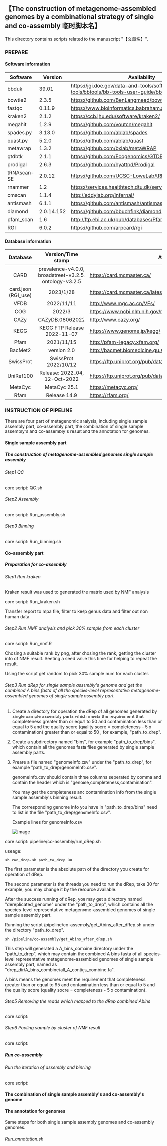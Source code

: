 ## 【The construction of metagenome-assembled genomes by a combinational strategy of single and co-assembly 临时脚本名】


This directory contains scripts related to the manuscript "【文章名】".

### PREPARE

#### Software information

| Software    | Version       | Availability                                                                               |
|-------------|---------------|--------------------------------------------------------------------------------------------|
| bbduk       | 39.01         | https://jgi.doe.gov/data-and-tools/software-tools/bbtools/bb-tools-user-guide/bbmap-guide/ |
| bowtie2     | 2.3.5         | https://github.com/BenLangmead/bowtie2                                                     |
| fastqc      | 0.11.9        | https://www.bioinformatics.babraham.ac.uk/projects/fastqc/                                 |
| kraken2     | 2.1.2         | https://ccb.jhu.edu/software/kraken2/                                                      |
| megahit     | 1.2.9         | https://github.com/voutcn/megahit                                                          |
| spades.py   | 3.13.0        | https://github.com/ablab/spades                                                            |
| quast.py    | 5.2.0         | https://github.com/ablab/quast                                                             |
| metawrap    | 1.3.2         | https://github.com/bxlab/metaWRAP                                                          |
| gtdbtk      | 2.1.1         | https://github.com/Ecogenomics/GTDBTk                                                      |
| prodigal    | 2.6.3         | https://github.com/hyattpd/Prodigal                                                        |
| tRNAscan-SE | 2.0.12        | https://github.com/UCSC-LoweLab/tRNAscan-SE                                                |
| rnammer     | 1.2           | https://services.healthtech.dtu.dk/services/RNAmmer-1.2/                                   |
| cmscan      | 1.1.4         | http://eddylab.org/infernal/                                                               |
| antismash   | 6.1.1         | https://github.com/antismash/antismash                                                     |
| diamond     | 2.0.14.152    | https://github.com/bbuchfink/diamond                                                       |
| pfam_scan   | 1.6           | http://ftp.ebi.ac.uk/pub/databases/Pfam/Tools/                                             |
| RGI         | 6.0.2         | https://github.com/arpcard/rgi                                                             |

#### Database information

|        Database       |                    Version/Time stamp                    | Availability/Database website                                                         |
|:---------------------:|:--------------------------------------------------------:|---------------------------------------------------------------------------------------|
|          CARD         | prevalence-v4.0.0,   broadstreet-v3.2.5, ontology-v3.2.5 |                               https://card.mcmaster.ca/                               |
| card.json   (RGI_use) | 2023/1/28                                                |                          https://card.mcmaster.ca/latest/data                         |
|          VFDB         | 2022/11/11                                               |                               http://www.mgc.ac.cn/VFs/                               |
|          COG          |  2022/3                                                  |                       https://www.ncbi.nlm.nih.gov/research/cog/                      |
|          CAZy         | CAZyDB.08062022                                          |                                  http://www.cazy.org/                                 |
|          KEGG         | KEGG FTP   Release 2022-11-07                            |                              https://www.genome.jp/kegg/                              |
|          Pfam         | 2021/11/15                                               |                              http://pfam-legacy.xfam.org/                             |
|        BacMet2        | version 2.0                                              | http://bacmet.biomedicine.gu.se/download_temporary.html                               |
|       SwissProt       | SwissProt   2022/10/12                                   | https://ftp.uniprot.org/pub/databases/uniprot/current_release/knowledgebase/complete/ |
|       UniRef100       | Release:   2022_04, 12-Oct-2022                          |    https://ftp.uniprot.org/pub/databases/uniprot/current_release/uniref/uniref100/    |
|        MetaCyc        | MetaCyc 25.1                                             |                                  https://metacyc.org/                                 |
|          Rfam         | Release 14.9                                             |                                   https://rfam.org/                                   |


### INSTRUCTION OF PIPELINE

There are four part of metagenomic analysis, including single sample assembly part, co-assembly part, the combination of single sample assembly's and co-assembly's result and the annotation for genomes.

#### Single sample assembly part

##### The construction of metagenome-assembled genomes single sample assembly

###### Step1 QC

core script: QC.sh

###### Step2 Assembly

core script: Run_assembly.sh

###### Step3 Binning

core script: Run_binning.sh

####  Co-assembly part

##### Preparation for co-assembly

###### Step1 Run kraken

Kraken result was used to generated the matrix used by NMF analysis

core script: Run_kraken.sh

Transfer report to mpa file, filter to keep genus data and filter out non human data. 

###### Step2 Run NMF analysis and pick 30% sample from each cluster

core script: Run_nmf.R

Chosing a suitable rank by png, after chosing the rank, getting the cluster info of NMF result.
Seeting a seed value this time for helping to repeat the result.

Using the script get random to pick 30% sample num for each cluster.

###### Step3 Run dRep for single sample assembly's genome and get the combined A bins fasta of all the species-level representative metagenome-assembled genomes of single sample assembly part.


1. Create a directory for operation the dRep of all genomes generated by single sample assembly parts which meets the requirement that completeness 
greater than or equal to 50 and contamination 
less than or equal to 5 and the quality score (quality socre = completeness - 5 x contamination) greater than or equal to 50 , for example, "path_to_drep".

2. Create a subdirectory named "bins", for example "path_to_drep/bins", which contain all the genomes fasta files generated by single sample assembly parts.

3. Preare a file named "genomeInfo.csv" under the "path_to_drep", for example "path_to_drep/genomeInfo.csv".

   genomeInfo.csv should contain three columns seperated by comma and contain the header which is "genome,completeness,contamination".

   You may get the completeness and contamination info from the single sample assembly's binning result.

   The corresponding genome info you have in "path_to_drep/bins" need to list in the file "path_to_drep/genomeInfo.csv".

   Example lines for genomeInfo.csv

   ![image](https://github.com/Suny-IM/EHMC/assets/166774491/a43281fc-dcb8-408b-9fed-760d6f2bfd7e)




core script: pipeline/co-assembly/run_dRep.sh

useage:

```
sh run_drep.sh path_to_drep 30
```

The first parameter is the absolute path of the directory you create for operation of dRep.

The second parameter is the threads you need to run the dRep, take 30 for example, you may change it by the resource available.

After the success running of dRep, you may get a directory named "dereplicated_genome" under the "path_to_drep", which contains all the 
species-level representative metagenome-assembled genomes of single sample assembly part.

Running the script /pipeline/co-assembly/get_Abins_after_dRep.sh under the directory "path_to_drep".

```
sh /pipeline/co-assembly/get_Abins_after_dRep.sh
```

This step will generated a A_bins_combine directory under the "path_to_drep", which may contain the combined A bins fasta of all species-level representative metagenome-assembled genomes of single sample assembly part, named as "drep_dir/A_bins_combine/all_A_contigs_combine.fa".

A bins means the genomes meet the requirement that completeness greater than or equal to 95 and contamination less than or equal to 5 and the quality score (quality socre = completeness - 5 x contamination).


###### Step5 Removing the reads which mapped to the dRep combined Abins

core script:

###### Step6 Pooling sample by cluster of NMF result

core script:

##### Run co-assembly

###### Run the iteration of assembly and binning

core script:


#### The combination of single sample assembly's and co-assembly's genome


#### The annotation for genomes

Same steps for both single sample assembly genomes and co-assembly genomes.


###### Run_annotation.sh





